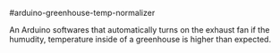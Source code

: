 #arduino-greenhouse-temp-normalizer

An Arduino softwares that automatically turns on the exhaust fan
if the humudity, temperature inside of a greenhouse is higher
than expected.

